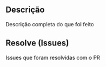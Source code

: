 ## Descrição

Descrição completa do que foi feito

## Resolve (Issues)

Issues que foram resolvidas com o PR
